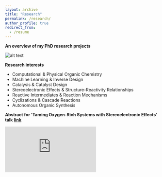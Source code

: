 ```yaml
---
layout: archive
title: "Research"
permalink: /research/
author_profile: true
redirect_from:
  - /resume
---
```


**An overview of my PhD research projects**

![alt text](https://gabegomes.github.io/images/projects_April_2018.png "projects_April_2018.png")

**Research interests**
+ Computational & Physical Organic Chemistry
+ Machine Learning & Inverse Design
+ Catalysis & Catalyst Design
+ Stereoelectronic Effects & Structure-Reactivity Relationships
+ Reactive Intermediates & Reaction Mechanisms 
+ Cyclizations & Cascade Reactions
+ Autonomous Organic Synthesis

**Abstract for 'Taming Oxygen-Rich Systems with Stereoelectronic Effects' talk**
**[<u>link</u>](https://gabegomes.github.io/files/Abstract_talk_UFRJ_Gabe_Gomes_July_2018.pdf)** 

<embed src="https://gabegomes.github.io/files/Abstract_talk_UFRJ_Gabe_Gomes_July_2018.pdf" type="application/pdf" />
